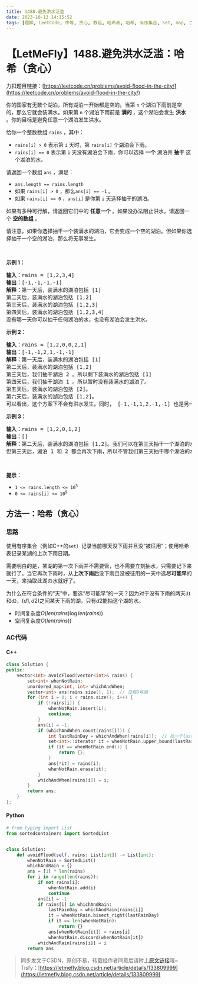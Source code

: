 ```yaml
---
title: 1488.避免洪水泛滥
date: 2023-10-13 14:15:52
tags: [题解, LeetCode, 中等, 贪心, 数组, 哈希表, 哈希, 有序集合, set, map, 二分查找, 堆（优先队列）]
---
```


# 【LetMeFly】1488.避免洪水泛滥：哈希（贪心）

力扣题目链接：[https://leetcode.cn/problems/avoid-flood-in-the-city/](https://leetcode.cn/problems/avoid-flood-in-the-city/)

<p>你的国家有无数个湖泊，所有湖泊一开始都是空的。当第 <code>n</code>&nbsp;个湖泊下雨前是空的，那么它就会装满水。如果第 <code>n</code>&nbsp;个湖泊下雨前是 <strong>满的&nbsp;</strong>，这个湖泊会发生 <strong>洪水</strong> 。你的目标是避免任意一个湖泊发生洪水。</p>

<p>给你一个整数数组&nbsp;<code>rains</code>&nbsp;，其中：</p>

<ul>
	<li><code>rains[i] &gt; 0</code>&nbsp;表示第 <code>i</code>&nbsp;天时，第 <code>rains[i]</code>&nbsp;个湖泊会下雨。</li>
	<li><code>rains[i] == 0</code>&nbsp;表示第 <code>i</code>&nbsp;天没有湖泊会下雨，你可以选择 <strong>一个</strong>&nbsp;湖泊并 <strong>抽干</strong>&nbsp;这个湖泊的水。</li>
</ul>

<p>请返回一个数组<em>&nbsp;</em><code>ans</code>&nbsp;，满足：</p>

<ul>
	<li><code>ans.length == rains.length</code></li>
	<li>如果&nbsp;<code>rains[i] &gt; 0</code> ，那么<code>ans[i] == -1</code>&nbsp;。</li>
	<li>如果&nbsp;<code>rains[i] == 0</code>&nbsp;，<code>ans[i]</code>&nbsp;是你第&nbsp;<code>i</code>&nbsp;天选择抽干的湖泊。</li>
</ul>

<p>如果有多种可行解，请返回它们中的 <strong>任意一个</strong>&nbsp;。如果没办法阻止洪水，请返回一个 <strong>空的数组</strong>&nbsp;。</p>

<p>请注意，如果你选择抽干一个装满水的湖泊，它会变成一个空的湖泊。但如果你选择抽干一个空的湖泊，那么将无事发生。</p>

<p>&nbsp;</p>

<p><strong>示例 1：</strong></p>

<pre>
<strong>输入：</strong>rains = [1,2,3,4]
<strong>输出：</strong>[-1,-1,-1,-1]
<strong>解释：</strong>第一天后，装满水的湖泊包括 [1]
第二天后，装满水的湖泊包括 [1,2]
第三天后，装满水的湖泊包括 [1,2,3]
第四天后，装满水的湖泊包括 [1,2,3,4]
没有哪一天你可以抽干任何湖泊的水，也没有湖泊会发生洪水。
</pre>

<p><strong>示例 2：</strong></p>

<pre>
<strong>输入：</strong>rains = [1,2,0,0,2,1]
<strong>输出：</strong>[-1,-1,2,1,-1,-1]
<strong>解释：</strong>第一天后，装满水的湖泊包括 [1]
第二天后，装满水的湖泊包括 [1,2]
第三天后，我们抽干湖泊 2 。所以剩下装满水的湖泊包括 [1]
第四天后，我们抽干湖泊 1 。所以暂时没有装满水的湖泊了。
第五天后，装满水的湖泊包括 [2]。
第六天后，装满水的湖泊包括 [1,2]。
可以看出，这个方案下不会有洪水发生。同时， [-1,-1,1,2,-1,-1] 也是另一个可行的没有洪水的方案。
</pre>

<p><strong>示例 3：</strong></p>

<pre>
<strong>输入：</strong>rains = [1,2,0,1,2]
<strong>输出：</strong>[]
<strong>解释：</strong>第二天后，装满水的湖泊包括 [1,2]。我们可以在第三天抽干一个湖泊的水。
但第三天后，湖泊 1 和 2 都会再次下雨，所以不管我们第三天抽干哪个湖泊的水，另一个湖泊都会发生洪水。
</pre>

<p>&nbsp;</p>

<p><strong>提示：</strong></p>

<ul>
	<li><code>1 &lt;= rains.length &lt;= 10<sup>5</sup></code></li>
	<li><code>0 &lt;= rains[i] &lt;= 10<sup>9</sup></code></li>
</ul>


    
## 方法一：哈希（贪心）

### 思路

使用有序集合（例如C++的```set```）记录当前哪天没下雨并且没“被征用”；使用哈希表记录某湖的上次下雨日期。

需要明白的是，某湖的第一次下雨并不需要管，也不需要立刻抽水，只需要记下来就行了。当它再次下雨时，从**上次下雨后**没下雨且没被征用的一天中选**尽可能早**的一天，来抽取此湖の水就好了。

为什么在符合条件的“天”中，要选“尽可能早”的一天？因为对于没有下雨的两天```d1```和```d2```，$(d1, d2)$之间某天下雨的湖，只有$d2$能抽这个湖的水。

+ 时间复杂度$O(len(rains)\log len(rains))$
+ 空间复杂度$O(len(rains))$

### AC代码

#### C++

```cpp
class Solution {
public:
    vector<int> avoidFlood(vector<int>& rains) {
        set<int> whenNotRain;
        unordered_map<int, int> whichAndWhen;
        vector<int> ans(rains.size(), 1);  // 没有0号湖
        for (int i = 0; i < rains.size(); i++) {
            if (!rains[i]) {
                whenNotRain.insert(i);
                continue;
            }
            ans[i] = -1;
            if (whichAndWhen.count(rains[i])) {
                int lastRainDay = whichAndWhen[rains[i]];  // 找一个lastRainDay后的晴天
                set<int>::iterator it = whenNotRain.upper_bound(lastRainDay);
                if (it == whenNotRain.end()) {
                    return {};
                }
                ans[*it] = rains[i];
                whenNotRain.erase(it);
            }
            whichAndWhen[rains[i]] = i;
        }
        return ans;
    }
};
```

#### Python

```python
# from typing import List
from sortedcontainers import SortedList


class Solution:
    def avoidFlood(self, rains: List[int]) -> List[int]:
        whenNotRain = SortedList()
        whichAndRain = {}
        ans = [1] * len(rains)
        for i in range(len(rains)):
            if not rains[i]:
                whenNotRain.add(i)
                continue
            ans[i] = -1
            if rains[i] in whichAndRain:
                lastRainDay = whichAndRain[rains[i]]
                it = whenNotRain.bisect_right(lastRainDay)
                if it == len(whenNotRain):
                    return {}
                ans[whenNotRain[it]] = rains[i]
                whenNotRain.discard(whenNotRain[it])
            whichAndRain[rains[i]] = i
        return ans

```

> 同步发文于CSDN，原创不易，转载经作者同意后请附上[原文链接](https://blog.tisfy.eu.org/2023/10/13/LeetCode%201488.%E9%81%BF%E5%85%8D%E6%B4%AA%E6%B0%B4%E6%B3%9B%E6%BB%A5/)哦~
> Tisfy：[https://letmefly.blog.csdn.net/article/details/133809999](https://letmefly.blog.csdn.net/article/details/133809999)
